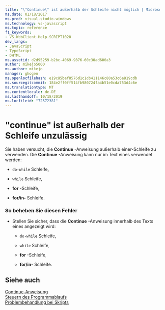 ```yaml
---
title: "\"Continue\" ist außerhalb der Schleife nicht möglich | Microsoft-Dokumentation"
ms.date: 01/18/2017
ms.prod: visual-studio-windows
ms.technology: vs-javascript
ms.topic: reference
f1_keywords:
- VS.WebClient.Help.SCRIPT1020
dev_langs:
- JavaScript
- TypeScript
- DHTML
ms.assetid: d2d95259-b2bc-4069-9876-60c30ad600a3
author: mikejo5000
ms.author: mikejo
manager: ghogen
ms.openlocfilehash: e19c85baf8576d1c1db411146c80a53c6a819cdb
ms.sourcegitcommit: 184e2ff0ff514fb980724fa4b51e0cda753d4c6e
ms.translationtype: MT
ms.contentlocale: de-DE
ms.lasthandoff: 10/18/2019
ms.locfileid: "72572381"
---
```

# <a name="cant-have-continue-outside-of-loop"></a>"continue" ist außerhalb der Schleife unzulässig
Sie haben versucht, die **Continue** -Anweisung außerhalb einer-Schleife zu verwenden. Die **Continue** -Anweisung kann nur im Text eines verwendet werden:  
  
- `do-while` Schleife,  
  
- `while` Schleife,  
  
- **for** -Schleife,  
  
- **for/in-** Schleife.  
  
### <a name="to-correct-this-error"></a>So beheben Sie diesen Fehler  
  
- Stellen Sie sicher, dass die **Continue** -Anweisung innerhalb des Texts eines angezeigt wird:  
  
  - `do-while` Schleife,  

  - `while` Schleife,  

  - **for** -Schleife,  

  - **for/in-** Schleife.  
  
## <a name="see-also"></a>Siehe auch  
 [Continue-Anweisung](../../javascript/reference/continue-statement-javascript.md)   
 [Steuern des Programmablaufs](../../javascript/controlling-program-flow-javascript.md)   
 [Problembehandlung bei Skripts](../../javascript/advanced/troubleshooting-your-scripts-javascript.md)
